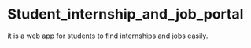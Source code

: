 # Student_internship_and_job_portal
it is a web app for students to find internships and jobs easily. 
